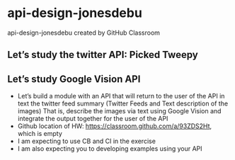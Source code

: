 # api-design-jonesdebu
api-design-jonesdebu created by GitHub Classroom
## Let’s study the twitter API:  Picked Tweepy
## Let’s study Google Vision API
* Let’s build a module with an API that will return to the user of the API in text the twitter feed summary (Twitter Feeds and Text description of the images)
That is, describe the images via text using Google Vision and integrate the output together for the user of the API
* Github location of HW:  https://classroom.github.com/a/93ZDS2Ht, which is empty
* I am expecting to use CB and CI in the exercise
* I am also expecting you to developing examples using your API
